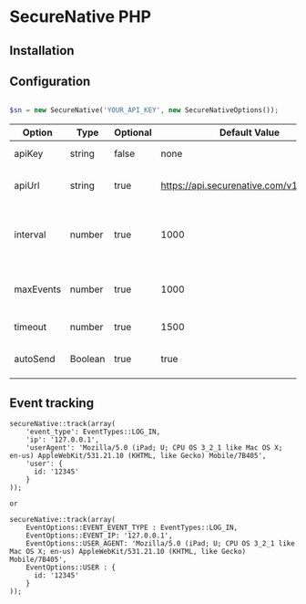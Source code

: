 # SecureNative PHP

## Installation

## Configuration

```php

$sn = new SecureNative('YOUR_API_KEY', new SecureNativeOptions());
```

| Option | Type | Optional | Default Value | Description |
| -------| -------| -------| -------| -------------------------------------------------|
| apiKey | string | false | none | SecureNative api key |
| apiUrl | string | true | https://api.securenative.com/v1/collector | Default api base address|
| interval| number | true | 1000 | Default interval for SDK to try to persist events|  
| maxEvents | number | true | 1000 | Max in-memory events queue| 
| timeout | number | true | 1500 | API call timeout in ms|
| autoSend | Boolean | true | true | Should api auto send the events|

## Event tracking

```
secureNative::track(array(
    'event_type': EventTypes::LOG_IN,
    'ip': '127.0.0.1',
    'userAgent': 'Mozilla/5.0 (iPad; U; CPU OS 3_2_1 like Mac OS X; en-us) AppleWebKit/531.21.10 (KHTML, like Gecko) Mobile/7B405',
    'user': {
      id: '12345'
    }
));

or

secureNative::track(array(
    EventOptions::EVENT_EVENT_TYPE : EventTypes::LOG_IN,
    EventOptions::EVENT_IP: '127.0.0.1',
    EventOptions::USER_AGENT: 'Mozilla/5.0 (iPad; U; CPU OS 3_2_1 like Mac OS X; en-us) AppleWebKit/531.21.10 (KHTML, like Gecko) Mobile/7B405',
    EventOptions::USER : {
      id: '12345'
    }
));
    
```
